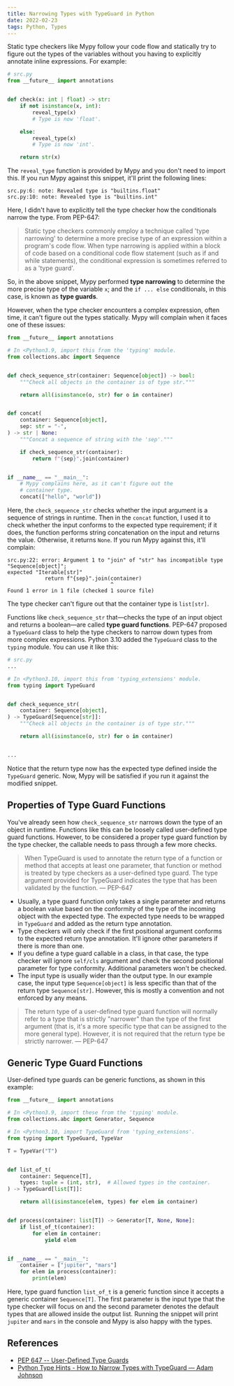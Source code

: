 ```yaml
---
title: Narrowing Types with TypeGuard in Python
date: 2022-02-23
tags: Python, Types
---
```


Static type checkers like Mypy follow your code flow and statically try to figure out the types of the variables without you having to explicitly annotate inline expressions. For example:

```python
# src.py
from __future__ import annotations


def check(x: int | float) -> str:
    if not isinstance(x, int):
        reveal_type(x)
        # Type is now 'float'.

    else:
        reveal_type(x)
        # Type is now 'int'.

    return str(x)
```

The `reveal_type` function is provided by Mypy and you don't need to import this. If you run Mypy against this snippet, it'll print the following lines:

```
src.py:6: note: Revealed type is "builtins.float"
src.py:10: note: Revealed type is "builtins.int"
```

Here, I didn't have to explicitly tell the type checker how the conditionals narrow the type. From PEP-647:

> Static type checkers commonly employ a technique called 'type narrowing' to determine a more precise type of an expression within a program's code flow. When type narrowing is applied within a block of code based on a conditional code flow statement (such as if and while statements), the conditional expression is sometimes referred to as a 'type guard'.

So, in the above snippet, Mypy performed **type narrowing** to determine the more precise type of the variable `x`; and the `if ... else` conditionals, in this case, is known as **type guards**.

However, when the type checker encounters a complex expression, often time, it can't figure out the types statically. Mypy will complain when it faces one of these issues:

```python
from __future__ import annotations

# In <Python3.9, import this from the 'typing' module.
from collections.abc import Sequence


def check_sequence_str(container: Sequence[object]) -> bool:
    """Check all objects in the container is of type str."""

    return all(isinstance(o, str) for o in container)


def concat(
    container: Sequence[object],
    sep: str = "-",
) -> str | None:
    """Concat a sequence of string with the 'sep'."""

    if check_sequence_str(container):
        return f"{sep}".join(container)


if __name__ == "__main__":
    # Mypy complains here, as it can't figure out the
    # container type.
    concat(["hello", "world"])
```

Here, the `check_sequence_str` checks whether the input argument is a sequence of strings in runtime. Then in the `concat` function, I used it to check whether the input conforms to the expected type requirement; if it does, the function performs string concatenation on the input and returns the value. Otherwise, it returns `None`. If you run Mypy against this, it'll complain:

```
src.py:22: error: Argument 1 to "join" of "str" has incompatible type "Sequence[object]";
expected "Iterable[str]"
            return f"{sep}".join(container)
                                 ^
Found 1 error in 1 file (checked 1 source file)
```

The type checker can't figure out that the container type is `list[str]`.

Functions like `check_sequence_str` that—checks the type of an input object and returns a boolean—are called **type guard functions**. PEP-647 proposed a `TypeGuard` class to help the type checkers to narrow down types from more complex expressions. Python 3.10 added the `TypeGuard` class to the `typing` module. You can use it like this:

```python
# src.py
...

# In <Python3.10, import this from 'typing_extensions' module.
from typing import TypeGuard


def check_sequence_str(
    container: Sequence[object],
) -> TypeGuard[Sequence[str]]:
    """Check all objects in the container is of type str."""

    return all(isinstance(o, str) for o in container)


...
```

Notice that the return type now has the expected type defined inside the `TypeGuard` generic. Now, Mypy will be satisfied if you run it against the modified snippet.

## Properties of Type Guard Functions

You've already seen how `check_sequence_str` narrows down the type of an object in runtime. Functions like this can be loosely called user-defined type guard functions. However, to be considered a proper type guard function by the type checker, the callable needs to pass through a few more checks.

> When TypeGuard is used to annotate the return type of a function or method that accepts at least one parameter, that function or method is treated by type checkers as a user-defined type guard. The type argument provided for TypeGuard indicates the type that has been validated by the function.
— PEP-647

* Usually, a type guard function only takes a single parameter and returns a boolean value based on the conformity of the type of the incoming object with the expected type. The expected type needs to be wrapped in `TypeGuard` and added as the return type annotation.
* Type checkers will only check if the first positional argument conforms to the expected return type annotation. It'll ignore other parameters if there is more than one.
* If you define a type guard callable in a class, in that case, the type checker will ignore `self/cls` argument and check the second positional parameter for type conformity. Additional parameters won't be checked.
* The input type is usually wider than the output type. In our example case, the input type `Sequence[object]` is less specific than that of the return type `Sequence[str]`. However, this is mostly a convention and not enforced by any means.

> The return type of a user-defined type guard function will normally refer to a type that is strictly "narrower" than the type of the first argument (that is, it's a more specific type that can be assigned to the more general type). However, it is not required that the return type be strictly narrower.
— PEP-647

## Generic Type Guard Functions

User-defined type guards can be generic functions, as shown in this example:


```python
from __future__ import annotations

# In <Python3.9, import these from the 'typing' module.
from collections.abc import Generator, Sequence

# In <Python3.10, import TypeGuard from 'typing_extensions'.
from typing import TypeGuard, TypeVar

T = TypeVar("T")


def list_of_t(
    container: Sequence[T],
    types: tuple = (int, str),  # Allowed types in the container.
) -> TypeGuard[list[T]]:

    return all(isinstance(elem, types) for elem in container)


def process(container: list[T]) -> Generator[T, None, None]:
    if list_of_t(container):
        for elem in container:
            yield elem


if __name__ == "__main__":
    container = ["jupiter", "mars"]
    for elem in process(container):
        print(elem)
```

Here, type guard function `list_of_t` is a generic function since it accepts a generic container `Sequence[T]`. The first parameter is the input type that the type checker will focus on and the second parameter denotes the default types that are allowed inside the output list. Running the snippet will print `jupiter` and `mars` in the console and Mypy is also happy with the types.


## References

* [PEP 647 -- User-Defined Type Guards](https://www.python.org/dev/peps/pep-0647/)
* [Python Type Hints - How to Narrow Types with TypeGuard — Adam Johnson](https://adamj.eu/tech/2021/06/09/python-type-hints-how-to-narrow-types-with-typeguard/)
